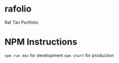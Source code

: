 # rafolio
Raf Tan Portfolio


# NPM Instructions
`npm run dev` for development
`npm start` for production
